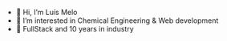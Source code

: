 - 👋 Hi, I’m Luís Melo
- 👀 I’m interested in Chemical Engineering & Web development
- 🌱 FullStack and 10 years in industry

<!---
LFDM-85/LFDM-85 is a ✨ special ✨ repository because its `README.md` (this file) appears on your GitHub profile.
You can click the Preview link to take a look at your changes.
--->
